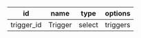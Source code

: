 id            |name               |type          |options       
--------------|-------------------|--------------|--------------
trigger_id    |Trigger            |select        |triggers